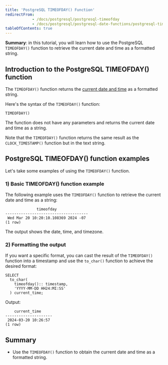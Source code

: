 ```yaml
---
title: 'PostgreSQL TIMEOFDAY() Function'
redirectFrom:
            - /docs/postgresql/postgresql-timeofday 
            - /docs/postgresql/postgresql-date-functions/postgresql-timeofday/
tableOfContents: true
---
```



**Summary**: in this tutorial, you will learn how to use the PostgreSQL `TIMEOFDAY()` function to retrieve the current date and time as a formatted string.





## Introduction to the PostgreSQL TIMEOFDAY() function





The `TIMEOFDAY()` function returns the [current date and time](https://www.postgresqltutorial.com/postgresql-date-functions/postgresql-current_timestamp/) as a formatted string.





Here's the syntax of the `TIMEOFDAY()` function:





```
TIMEOFDAY()
```





The function does not have any parameters and returns the current date and time as a string.





Note that the `TIMEOFDAY()` function returns the same result as the `CLOCK_TIMESTAMP()` function but in the text string.





## PostgreSQL TIMEOFDAY() function examples





Let's take some examples of using the `TIMEOFDAY()` function.





### 1) Basic TIMEOFDAY() function example





The following example uses the `TIMEOFDAY()` function to retrieve the current date and time as a string:





```
              timeofday
-------------------------------------
 Wed Mar 20 10:20:10.108369 2024 -07
(1 row)
```





The output shows the date, time, and timezone.





### 2) Formatting the output





If you want a specific format, you can cast the result of the `TIMEOFDAY()` function into a timestamp and use the `to_char()` function to achieve the desired format:





```
SELECT
  to_char(
    timeofday():: timestamp,
    'YYYY-MM-DD HH24:MI:SS'
  ) current_time;
```





Output:





```
    current_time
---------------------
 2024-03-20 10:26:57
(1 row)
```





## Summary





- Use the `TIMEOFDAY()` function to obtain the current date and time as a formatted string.


